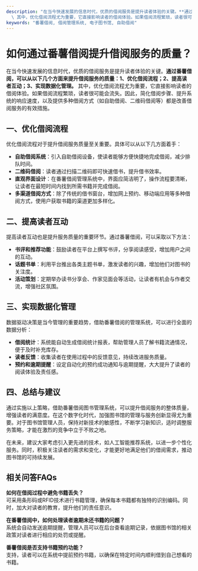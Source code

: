 ```yaml
---
description: "在当今快速发展的信息时代，优质的借阅服务是提升读者体验的关键。**通过番薯借阅，可以从以下几个方面来提升借阅服务的质量：1、优化借阅流程；2、提高读者互动；3、实现数据化管理。**\
  \ 其中，优化借阅流程尤为重要，它直接影响读者的借阅体验。如果借阅流程繁琐，读者很可能会流失。因此，简化借阅步骤、提升系统的响应速度，以及提供多种借阅方式（如自助借阅、二维码借阅等）都是改善借阅服务的有效措施。"
keywords: "番薯借阅, 借阅管理系统, 电子图书馆, 自助借阅"
---
```

# 如何通过番薯借阅提升借阅服务的质量？

在当今快速发展的信息时代，优质的借阅服务是提升读者体验的关键。**通过番薯借阅，可以从以下几个方面来提升借阅服务的质量：1、优化借阅流程；2、提高读者互动；3、实现数据化管理。** 其中，优化借阅流程尤为重要，它直接影响读者的借阅体验。如果借阅流程繁琐，读者很可能会流失。因此，简化借阅步骤、提升系统的响应速度，以及提供多种借阅方式（如自助借阅、二维码借阅等）都是改善借阅服务的有效措施。

## 一、优化借阅流程

优化借阅流程对于提升借阅服务质量至关重要。具体可以从以下几方面着手：

- **自助借阅系统**：引入自助借阅设备，使读者能够方便快捷地完成借阅，减少排队时间。
- **二维码借阅**：读者通过扫描二维码即可快速借书，提升借书效率。
- **直观界面设计**：在番薯借阅管理系统中，界面应简洁明了，操作流程要清晰，让读者在最短时间内找到所需书籍并完成借阅。
- **多渠道借阅方式**：除了传统的借书窗台，增加网上预约、移动端应用等多种借阅方式，使用户获取书籍的渠道更加多样化。

## 二、提高读者互动

提高读者互动也是提升服务质量的重要环节。通过番薯借阅，可以采取以下方法：

- **书评和推荐功能**：鼓励读者在平台上撰写书评，分享阅读感受，增加用户之间的互动。
- **话题书单**：利用平台推出各类主题书单，激发读者的兴趣，增加他们对图书的关注度。
- **活动策划**：定期举办读书分享会、作家见面会等活动，让读者有机会与作者交流，增强社区氛围。

## 三、实现数据化管理

数据驱动决策是当今管理的重要趋势，借助番薯借阅的管理系统，可以进行全面的数据分析：

- **借阅统计**：系统能自动生成借阅统计报表，帮助管理人员了解书籍流通情况，便于及时补充库存。
- **读者反馈**：收集读者在使用过程中的反馈意见，持续改进服务质量。
- **预约和逾期提醒**：设定自动化的预约成功通知与逾期提醒，大大提升了读者的阅读体验及责任感。

## 四、总结与建议

通过实施以上策略，借助番薯借阅图书管理系统，可以提升借阅服务的整体质量，增强读者的满意度。在这个数字化时代，加强图书馆的管理与服务创新显得尤为重要。对于图书馆管理人员，保持对新技术的敏感性，不断学习新知识，适时调整服务策略，才能在激烈的竞争中立于不败之地。

在未来，建议大家考虑引入更先进的技术，如人工智能推荐系统，以进一步个性化服务。同时，积极关注读者的需求和变化，才能更好地满足他们的借阅需求，推动图书馆的可持续发展。

## 相关问答FAQs

**如何在借阅过程中避免书籍丢失？**  
可采用条形码或RFID技术进行书籍管理，确保每本书籍都有独特的识别编码。同时，加大对读者的教育，提升他们的责任意识。

**在番薯借阅中，如何处理读者逾期未还书籍的问题？**  
系统会自动发送逾期提醒，管理人员可以在后台查看逾期记录，依据图书馆的相关政策对读者进行相应的处罚或提醒。

**番薯借阅是否支持书籍预约功能？**  
支持，读者可以在系统中提前预约书籍，以确保在特定时间内顺利借到自己想看的书籍。
